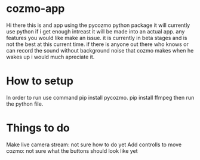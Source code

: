 # cozmo-app
Hi there this is and app using the pycozmo python package it will currently use python if i get enough intreast it will be made into an actual app.
any features you would like make an issue. it is currently in beta stages and is not the best at this current time.
if there is anyone out there who knows or can record the sound without background noise that cozmo makes when he wakes up i would much apreciate it.


# How to setup

In order to run use command pip install pycozmo. 
pip install ffmpeg
then run the python file.
# Things to do 
Make live camera stream: not sure how to do yet
Add controlls to move cozmo: not sure what the buttons should look like yet
